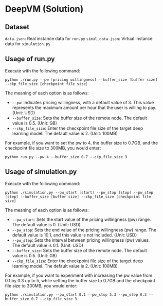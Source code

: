 # DeepVM (Solution)

## Dataset

`data.json`: Real instance data for `run.py`
`simul_data.json`: Virtual instance data for `simulation.py`

## Usage of run.py

Execute with the following command:

```
python ./run.py --pw [pricing willingness] --buffer_size [buffer size] --ckp_file_size [checkpoint file size]
```

The meaning of each option is as follows:

* `--pw`: Indicates pricing willingness, with a default value of 3. This value represents the maximum amount per hour that the user is willing to pay. (Unit: USD)
* `--buffer_size`: Sets the buffer size of the remote node. The default value is 0.5. (Unit: GB)
* `--ckp_file_size`: Enter the checkpoint file size of the target deep learning model. The default value is 2. (Unit: 100MB)

For example, if you want to set the pw to 4, the buffer size to 0.7GB, and the checkpoint file size to 300MB, you would enter:

```
python run.py --pw 4 --buffer_size 0.7 --ckp_file_size 3
```

## Usage of simulation.py

Execute with the following command:

```
python ./simulation.py --pw_start [start] --pw_stop [stop] --pw_step [step] --buffer_size [buffer size] --ckp_file_size [checkpoint file size]
```

The meaning of each option is as follows:

* `--pw_start`: Sets the start value of the pricing willingness (pw) range. The default value is 0. (Unit: USD)
* `--pw_stop`: Sets the end value of the pricing willingness (pw) range. The default value is 10.1, and this value is not included. (Unit: USD)
* `--pw_step`: Sets the interval between pricing willingness (pw) values. The default value is 0.1. (Unit: USD)
* `--buffer_size`: Sets the buffer size of the remote node. The default value is 0.5. (Unit: GB)
* `--ckp_file_size`: Enter the checkpoint file size of the target deep learning model. The default value is 2. (Unit: 100MB)

For example, if you want to experiment with increasing the pw value from 0.1 by 0.3 up to 5, while setting the buffer size to 0.7GB and the checkpoint file size to 300MB, you would enter:

```
python ./simulation.py --pw_start 0.1 --pw_stop 5.3 --pw_step 0.3 --buffer_size 0.7 --ckp_file_size 3
```
